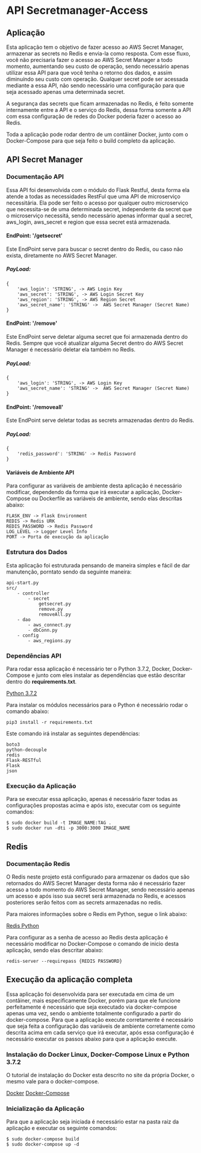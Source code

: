 # API Secretmanager-Access

## Aplicação

Esta aplicação tem o objetivo de fazer acesso ao AWS Secret Manager, armazenar as secrets no Redis e envia-la como resposta. Com esse fluxo, você não precisaria fazer o acesso ao AWS Secret Manager a todo momento, aumentando seu custo de operação, sendo necessário apenas utilizar essa API para que você tenha o retorno dos dados, e assim diminuíndo seu custo com operação. Qualquer secret pode ser acessada mediante a essa API, não sendo necessário uma configuração para que seja acessado apenas uma determinada secret.

A segurança das secrets que ficam armazenadas no Redis, é feito somente internamente entre a API e o serviço do Redis, dessa forma somente a API com essa configuração de redes do Docker poderia fazer o acesso ao Redis.

Toda a aplicação pode rodar dentro de um contâiner Docker, junto com o Docker-Compose para que seja feito o build completo da aplicação.

## API Secret Manager

### Documentação API

Essa API foi desenvolvida com o módulo do Flask Restful, desta forma ela atende a todas as necessidades RestFul que uma API de microserviço necessitária. Ela pode ser feito o acesso por qualquer outro microserviço que necessita-se de uma determinada secret, independente da secret que o microserviço necessitá, sendo necessário apenas informar qual a secret, aws_login, aws_secret e region que essa secret está armazenada.

#### EndPoint: '/getsecret'

Este EndPoint serve para buscar o secret dentro do Redis, ou caso não exista, diretamente no AWS Secret Manager.

##### PayLoad:

```
{
    'aws_login': 'STRING', -> AWS Login Key
    'aws_secret': 'STRING', -> AWS Login Secret Key
    'aws_region': 'STRING', -> AWS Region Secret
    'aws_secret_name': 'STRING' ->  AWS Secret Manager (Secret Name)
}    
```

#### EndPoint: '/remove'

Este EndPoint serve deletar alguma secret que foi armazenada dentro do Redis. Sempre que você atualizar alguma Secret dentro do AWS Secret Manager é necessário deletar ela também no Redis.

##### PayLoad:

```
{
    'aws_login': 'STRING', -> AWS Login Key
    'aws_secret_name': 'STRING' ->  AWS Secret Manager (Secret Name)
}    
```

#### EndPoint: '/removeall'

Este EndPoint serve deletar todas as secrets armazenadas dentro do Redis.

##### PayLoad:

```
{
    'redis_password': 'STRING' -> Redis Password
}    
```


#### Variáveis de Ambiente API

Para configurar as variáveis de ambiente desta aplicação é necessário modificar, dependendo da forma que irá executar a aplicação, Docker-Compose ou Dockerfile as variáveis de ambiente, sendo elas descritas abaixo:

```
FLASK_ENV -> Flask Environment
REDIS -> Redis URK
REDIS_PASSWORD -> Redis Password
LOG_LEVEL -> Logger Level Info
PORT -> Porta de execução da aplicação
```

### Estrutura dos Dados

Esta aplicação foi estruturada pensando de maneira simples e fácil de dar manutenção, porntato sendo da seguinte maneira:

```
api-start.py
src/
    - controller
        - secret
            getsecret.py
            remove.py
            removeAll.py
    - dao
        - aws_connect.py
        - dbConn.py
    - config
        - aws_regions.py
```

### Dependências API

Para rodar essa aplicação é necessário ter o Python 3.7.2, Docker, Docker-Compose e junto com eles instalar as dependências que estão descritar dentro do **requirements.txt**.

[Python 3.7.2](https://www.python.org/downloads/release/python-372/)

Para instalar os módulos necessários para o Python é necessário rodar o comando abaixo:

```pip3 install -r requirements.txt```

Este comando irá instalar as seguintes dependências:

```
boto3
python-decouple
redis
Flask-RESTful
Flask
json
```

### Execução da Aplicação

Para se executar essa aplicação, apenas é necessário fazer todas as configurações propostas acima e após isto, executar com os seguinte comandos:

```
$ sudo docker build -t IMAGE_NAME:TAG .
$ sudo docker run -dti -p 3000:3000 IMAGE_NAME
```

## Redis

### Documentação Redis

O Redis neste projeto está configurado para armazenar os dados que são retornados do AWS Secret Manager desta forma não é necessário fazer acesso a todo momento do AWS Secret Manager, sendo necessário apenas um acesso e após isso sua secret será armazenada no Redis, e acessos posteriores serão feitos com as secrets armazenadas no redis.

Para maiores informações sobre o Redis em Python, segue o link abaixo:

[Redis Python](https://pypi.org/project/redis/)

Para configurar as a senha de acesso ao Redis desta aplicação é necessário modificar no Docker-Compose o comando de inicio desta aplicação, sendo elas descritar abaixo:

```
redis-server --requirepass {REDIS PASSWORD}
```

## Execução da aplicação completa

Essa aplicação foi desenvolvida para ser executada em cima de um contâiner, mais especificamente Docker, porém para que ele funcione perfeitamente é necessário que seja executado via docker-compose apenas uma vez, sendo o ambiente totalmente configurado a partir do docker-compose. Para que a aplicação execute corretamente é necessário que seja feita a configuração das variáveis de ambiente corretamente como descrita acima em cada serviço que irá executar, após essa configuração é necessário executar os passos abaixo para que a aplicação execute.

### Instalação do Docker Linux, Docker-Compose Linux e Python 3.7.2

O tutorial de instalação do Docker esta descrito no site da própria Docker, o mesmo vale para o docker-compose.

[Docker](https://docs.docker.com/install/linux/docker-ce/ubuntu/)
[Docker-Compose](https://docs.docker.com/compose/install/)

### Inicialização da Aplicação

Para que a aplicação seja iniciada é necessário estar na pasta raiz da aplicação e executar os seguinte comandos:

```
$ sudo docker-compose build
$ sudo docker-compose up -d
```